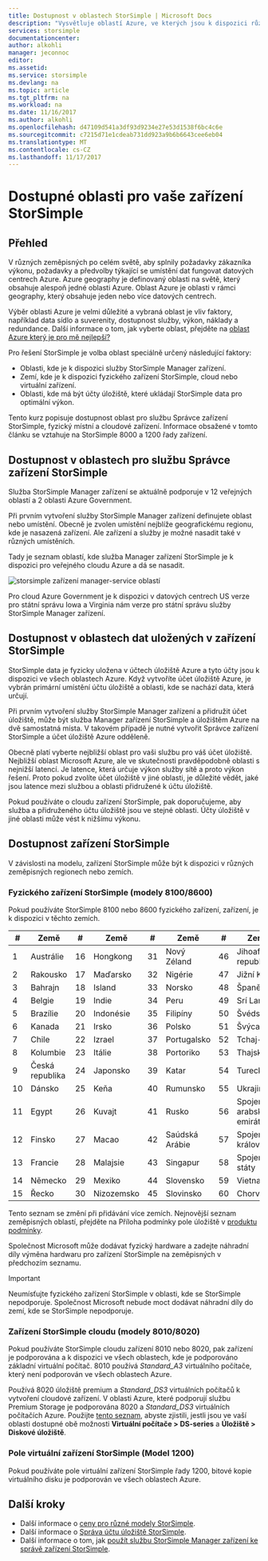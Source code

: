 ```yaml
---
title: Dostupnost v oblastech StorSimple | Microsoft Docs
description: "Vysvětluje oblastí Azure, ve kterých jsou k dispozici různé modely zařízení StorSimple."
services: storsimple
documentationcenter: 
author: alkohli
manager: jeconnoc
editor: 
ms.assetid: 
ms.service: storsimple
ms.devlang: na
ms.topic: article
ms.tgt_pltfrm: na
ms.workload: na
ms.date: 11/16/2017
ms.author: alkohli
ms.openlocfilehash: d47109d541a3df93d9234e27e53d1538f6bc4c6e
ms.sourcegitcommit: c7215d71e1cdeab731dd923a9b6b6643cee6eb04
ms.translationtype: MT
ms.contentlocale: cs-CZ
ms.lasthandoff: 11/17/2017
---
```

# <a name="available-regions-for-your-storsimple"></a>Dostupné oblasti pro vaše zařízení StorSimple

## <a name="overview"></a>Přehled

V různých zeměpisných po celém světě, aby splnily požadavky zákazníka výkonu, požadavky a předvolby týkající se umístění dat fungovat datových centrech Azure. Azure geography je definovaný oblasti na světě, který obsahuje alespoň jedné oblasti Azure. Oblast Azure je oblasti v rámci geography, který obsahuje jeden nebo více datových centrech.

Výběr oblasti Azure je velmi důležité a vybraná oblast je vliv faktory, například data sídlo a suverenity, dostupnost služby, výkon, náklady a redundance. Další informace o tom, jak vyberte oblast, přejděte na [oblast Azure který je pro mě nejlepší?](https://azure.microsoft.com/overview/datacenters/how-to-choose/)

Pro řešení StorSimple je volba oblast speciálně určený následující faktory:

- Oblasti, kde je k dispozici služby StorSimple Manager zařízení.
- Zemí, kde je k dispozici fyzického zařízení StorSimple, cloud nebo virtuální zařízení.
- Oblasti, kde má být účty úložiště, které ukládají StorSimple data pro optimální výkon.

Tento kurz popisuje dostupnost oblast pro službu Správce zařízení StorSimple, fyzický místní a cloudové zařízení. Informace obsažené v tomto článku se vztahuje na StorSimple 8000 a 1200 řady zařízení.

## <a name="region-availability-for-storsimple-device-manager-service"></a>Dostupnost v oblastech pro službu Správce zařízení StorSimple

Služba StorSimple Manager zařízení se aktuálně podporuje v 12 veřejných oblastí a 2 oblasti Azure Government.

Při prvním vytvoření služby StorSimple Manager zařízení definujete oblast nebo umístění. Obecně je zvolen umístění nejblíže geografickému regionu, kde je nasazená zařízení. Ale zařízení a služby je možné nasadit také v různých umístěních.

Tady je seznam oblastí, kde služba Manager zařízení StorSimple je k dispozici pro veřejného cloudu Azure a dá se nasadit.

![storsimple zařízení manager-service oblastí](./media/storsimple-region/storsimple-device-manager-service-regions.png)

Pro cloud Azure Government je k dispozici v datových centrech US verze pro státní správu Iowa a Virginia nám verze pro státní správu služby StorSimple Manager zařízení.

## <a name="region-availability-for-data-stored-in-storsimple"></a>Dostupnost v oblastech dat uložených v zařízení StorSimple

StorSimple data je fyzicky uložena v účtech úložiště Azure a tyto účty jsou k dispozici ve všech oblastech Azure. Když vytvoříte účet úložiště Azure, je vybrán primární umístění účtu úložiště a oblasti, kde se nachází data, která určují.

Při prvním vytvoření služby StorSimple Manager zařízení a přidružit účet úložiště, může být služba Manager zařízení StorSimple a úložištěm Azure na dvě samostatná místa. V takovém případě je nutné vytvořit Správce zařízení StorSimple a účet úložiště Azure odděleně.

Obecně platí vyberte nejbližší oblast pro vaši službu pro váš účet úložiště. Nejbližší oblast Microsoft Azure, ale ve skutečnosti pravděpodobně oblasti s nejnižší latencí. Je latence, která určuje výkon služby sítě a proto výkon řešení. Proto pokud zvolíte účet úložiště v jiné oblasti, je důležité vědět, jaké jsou latence mezi službou a oblasti přidružené k účtu úložiště.

Pokud používáte o cloudu zařízení StorSimple, pak doporučujeme, aby služba a přidruženého účtu úložiště jsou ve stejné oblasti. Účty úložiště v jiné oblasti může vést k nižšímu výkonu.

## <a name="availability-of-storsimple-device"></a>Dostupnost zařízení StorSimple

V závislosti na modelu, zařízení StorSimple může být k dispozici v různých zeměpisných regionech nebo zemích.

### <a name="storsimple-physical-device-models-81008600"></a>Fyzického zařízení StorSimple (modely 8100/8600)

Pokud používáte StorSimple 8100 nebo 8600 fyzického zařízení, zařízení, je k dispozici v těchto zemích.

| #  | Země        | #  | Země     | #  | Země      | #  | Země              |
|----|----------------|----|-------------|----|--------------|----|----------------------|
| 1  | Austrálie      | 16 | Hongkong   | 31 | Nový Zéland  | 46 | Jihoafrická republika         |
| 2  | Rakousko        | 17 | Maďarsko     | 32 | Nigérie      | 47 | Jižní Korea          |
| 3  | Bahrajn        | 18 | Island     | 33 | Norsko       | 48 | Španělsko                |
| 4  | Belgie        | 19 | Indie       | 34 | Peru         | 49 | Srí Lanka            |
| 5  | Brazílie         | 20 | Indonésie   | 35 | Filipíny  | 50 | Švédsko               |
| 6  | Kanada         | 21 | Irsko     | 36 | Polsko       | 51 | Švýcarsko          |
| 7  | Chile          | 22 | Izrael      | 37 | Portugalsko     | 52 | Tchaj-wan               |
| 8  | Kolumbie       | 23 | Itálie       | 38 | Portoriko  | 53 | Thajsko             |
| 9  | Česká republika | 24 | Japonsko       | 39 | Katar        | 54 | Turecko               |
| 10 | Dánsko        | 25 | Keňa       | 40 | Rumunsko      | 55 | Ukrajina              |
| 11 | Egypt          | 26 | Kuvajt      | 41 | Rusko       | 56 | Spojené arabské emiráty |
| 12 | Finsko        | 27 | Macao       | 42 | Saúdská Arábie | 57 | Spojené království       |
| 13 | Francie         | 28 | Malajsie    | 43 | Singapur    | 58 | Spojené státy        |
| 14 | Německo        | 29 | Mexiko      | 44 | Slovensko     | 59 | Vietnam              |
| 15 | Řecko         | 30 | Nizozemsko | 45 | Slovinsko     | 60 | Chorvatsko              |

Tento seznam se změní při přidávání více zemích. Nejnovější seznam zeměpisných oblastí, přejděte na Příloha podmínky pole úložiště v [produktu podmínky](https://www.microsoft.com/en-us/Licensing/product-licensing).

Společnost Microsoft může dodávat fyzický hardware a zadejte náhradní díly výměna hardwaru pro zařízení StorSimple na zeměpisných v předchozím seznamu.

> [!IMPORTANT]
> Neumísťujte fyzického zařízení StorSimple v oblasti, kde se StorSimple nepodporuje. Společnost Microsoft nebude moct dodávat náhradní díly do zemí, kde se StorSimple nepodporuje.

### <a name="storsimple-cloud-appliance-models-80108020"></a>Zařízení StorSimple cloudu (modely 8010/8020)

Pokud používáte StorSimple cloudu zařízení 8010 nebo 8020, pak zařízení je podporována a k dispozici ve všech oblastech, kde je podporováno základní virtuální počítač. 8010 používá _Standard_A3_ virtuálního počítače, který není podporován ve všech oblastech Azure.

Používá 8020 úložiště premium a _Standard_DS3_ virtuálních počítačů k vytvoření cloudové zařízení. V oblasti Azure, které podporují službu Premium Storage je podporována 8020 a _Standard_DS3_ virtuálních počítačích Azure. Použijte [tento seznam](https://azure.microsoft.com/regions/services/), abyste zjistili, jestli jsou ve vaší oblasti dostupné obě možnosti **Virtuální počítače > DS-series** a **Úložiště > Diskové úložiště**.

### <a name="storsimple-virtual-array-model-1200"></a>Pole virtuální zařízení StorSimple (Model 1200)

Pokud používáte pole virtuální zařízení StorSimple řady 1200, bitové kopie virtuálního disku je podporován ve všech oblastech Azure.

## <a name="next-steps"></a>Další kroky

* Další informace o [ceny pro různé modely StorSimple](https://azure.microsoft.com/pricing/calculator/#storsimple2).
* Další informace o [Správa účtu úložiště StorSimple](storsimple-8000-manage-storage-accounts.md).
* Další informace o tom, jak [použít službu StorSimple Manager zařízení ke správě zařízení StorSimple](storsimple-8000-manager-service-administration.md).
